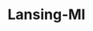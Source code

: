 ---
title: Lansing-MI
slug: lansing-mi
f_state:
- cms/state/michigan.md
f_locations:
- cms/payday-loan/1-first-class-inc-4.md
- cms/payday-loan/a-check-cashing-store-370.md
- cms/payday-loan/advance-america-1879.md
- cms/payday-loan/advance-america-1885.md
- cms/payday-loan/advance-america-1886.md
- cms/payday-loan/allied-cash-advance-3901.md
- cms/payday-loan/allied-cash-advance-3908.md
- cms/payday-loan/allied-cash-advance-3909.md
- cms/payday-loan/allied-cash-advance-3910.md
- cms/payday-loan/allied-cashadvance-4047.md
- cms/payday-loan/approved-cash-advance-4706.md
- cms/payday-loan/approved-cash-advance-4707.md
- cms/payday-loan/cash-n-hand-8017.md
- cms/payday-loan/cash-now-8060.md
- cms/payday-loan/cash-now-8061.md
- cms/payday-loan/cash-now-8062.md
- cms/payday-loan/cash-store-8523.md
- cms/payday-loan/cash-store-8526.md
- cms/payday-loan/cashland-9174.md
- cms/payday-loan/check-go-9826.md
- cms/payday-loan/check-go-9834.md
- cms/payday-loan/check-go-9835.md
- cms/payday-loan/check-cashing-store-10987.md
- cms/payday-loan/check-into-cash-12097.md
- cms/payday-loan/check-into-cash-12099.md
- cms/payday-loan/checks-more-14459.md
- cms/payday-loan/dicker-deal-cash-centre-15821.md
- cms/payday-loan/dicker-deal-cash-centre-15822.md
- cms/payday-loan/first-cash-advance-18442.md
- cms/payday-loan/instant-cash-advance-19653.md
- cms/payday-loan/instant-cash-advance-19656.md
- cms/payday-loan/page-iii-inc-23418.md
updated-on: '2024-05-30T13:41:28.615Z'
created-on: '2024-05-30T13:41:28.615Z'
published-on: '2024-05-30T13:54:32.469Z'
f_city: Lansing
layout: '[city].html'
tags: city
---